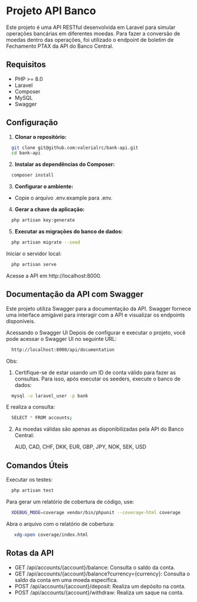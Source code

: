 # Projeto API Banco

Este projeto é uma API RESTful desenvolvida em Laravel para simular operações bancárias em diferentes moedas.
Para fazer a conversão de moedas dentro das operações, foi utilizado o endpoint de boletim de Fechamento PTAX da API do Banco Central.

## Requisitos

- PHP >= 8.0
- Laravel
- Composer
- MySQL
- Swagger

## Configuração

1. **Clonar o repositório:**

  ```bash
    git clone git@github.com:valerialrc/bank-api.git
    cd bank-api
  ```

2. **Instalar as dependências do Composer:**

  ```bash
    composer install
  ```
  
3. **Configurar o ambiente:**

- Copie o arquivo .env.example para .env.

4. **Gerar a chave da aplicação:**

  ```bash
    php artisan key:generate
  ```

5. **Executar as migrações do banco de dados:**

  ```bash
    php artisan migrate --seed
  ```

Iniciar o servidor local:

  ```bash
    php artisan serve
  ```
Acesse a API em http://localhost:8000.

## Documentação da API com Swagger
Este projeto utiliza Swagger para a documentação da API. Swagger fornece uma interface amigável para interagir com a API e visualizar os endpoints disponíveis.

Acessando o Swagger UI
Depois de configurar e executar o projeto, você pode acessar o Swagger UI no seguinte URL:

  ```bash
    http://localhost:8000/api/documentation
  ```

Obs:
1. Certifique-se de estar usando um ID de conta válido para fazer as consultas. Para isso, após executar os seeders, execute o banco de dados:
  ```bash
    mysql -u laravel_user -p bank
  ```
E realiza a consulta:
  ```bash
    SELECT * FROM accounts;
  ```

2. As moedas válidas são apenas as disponibilizadas pela API do Banco Central:

      AUD, CAD, CHF, DKK, EUR, GBP, JPY, NOK, SEK, USD
## Comandos Úteis
Executar os testes:

  ```bash
    php artisan test
  ```

Para gerar um relatório de cobertura de código, use:

  ```bash
    XDEBUG_MODE=coverage vendor/bin/phpunit --coverage-html coverage
  ```

Abra o arquivo com o relatório de cobertura:

 ```bash
    xdg-open coverage/index.html
  ```

## Rotas da API

- GET /api/accounts/{account}/balance: Consulta o saldo da conta.
- GET /api/accounts/{account}/balance?currency={currency}: Consulta o saldo da conta em uma moeda específica.
- POST /api/accounts/{account}/deposit: Realiza um depósito na conta.
- POST /api/accounts/{account}/withdraw: Realiza um saque na conta.
